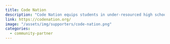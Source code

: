 ```yaml
---
title: Code Nation
description: "Code Nation equips students in under-resourced high schools with the skills, experiences, and connections that together create access to careers in technology."
link: https://codenation.org/
image: "/assets/img/supporters/code-nation.png"
categories:
  - community-partner
---
```

